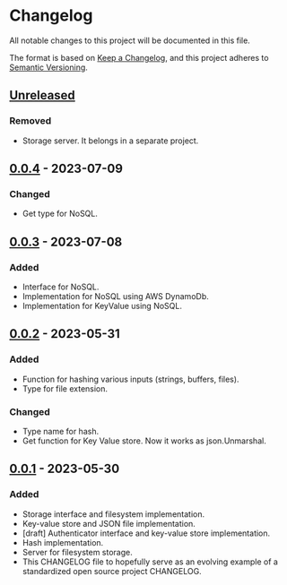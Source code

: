 # Changelog

All notable changes to this project will be documented in this file.

The format is based on [Keep a Changelog](https://keepachangelog.com/en/1.0.0/),
and this project adheres to [Semantic Versioning](https://semver.org/spec/v2.0.0.html).

## [Unreleased]
### Removed
- Storage server. It belongs in a separate project.

## [0.0.4] - 2023-07-09
### Changed
- Get type for NoSQL.

## [0.0.3] - 2023-07-08
### Added
- Interface for NoSQL.
- Implementation for NoSQL using AWS DynamoDb.
- Implementation for KeyValue using NoSQL.

## [0.0.2] - 2023-05-31
### Added
- Function for hashing various inputs (strings, buffers, files).
- Type for file extension.

### Changed
- Type name for hash.
- Get function for Key Value store. Now it works as json.Unmarshal.

## [0.0.1] - 2023-05-30

### Added
- Storage interface and filesystem implementation.
- Key-value store and JSON file implementation.
- [draft] Authenticator interface and key-value store implementation.
- Hash implementation.
- Server for filesystem storage.
- This CHANGELOG file to hopefully serve as an evolving example of a
  standardized open source project CHANGELOG.

[unreleased]: https://github.com/maciejgaleja/gosimple/compare/v0.0.4...HEAD
[0.0.4]: https://github.com/maciejgaleja/gosimple/compare/v0.0.4...v0.0.4
[0.0.3]: https://github.com/maciejgaleja/gosimple/compare/v0.0.2...v0.0.3
[0.0.2]: https://github.com/maciejgaleja/gosimple/compare/v0.0.1...v0.0.2
[0.0.1]: https://github.com/maciejgaleja/gosimple/releases/tag/v0.0.1